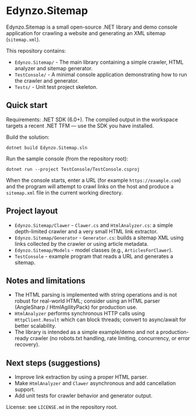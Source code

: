 # Edynzo.Sitemap

Edynzo.Sitemap is a small open-source .NET library and demo console application for crawling a website and generating an XML sitemap (`sitemap.xml`).

This repository contains:

- `Edynzo.Sitemap/` - The main library containing a simple crawler, HTML analyzer and sitemap generator.
- `TestConsole/` - A minimal console application demonstrating how to run the crawler and generator.
- `Tests/` - Unit test project skeleton.

## Quick start

Requirements: .NET SDK (6.0+). The compiled output in the workspace targets a recent .NET TFM — use the SDK you have installed.

Build the solution:

	dotnet build Edynzo.Sitemap.sln

Run the sample console (from the repository root):

	dotnet run --project TestConsole/TestConsole.csproj

When the console starts, enter a URL (for example `https://example.com`) and the program will attempt to crawl links on the host and produce a `sitemap.xml` file in the current working directory.

## Project layout

- `Edynzo.Sitemap/Clawer` - `Clawer.cs` and `HtmlAnalyzer.cs`: a simple depth-limited crawler and a very small HTML link extractor.
- `Edynzo.Sitemap/Generator` - `Generator.cs`: builds a sitemap XML using links collected by the crawler or using article metadata.
- `Edynzo.Sitemap/Models` - model classes (e.g., `ArticlesForClawer`).
- `TestConsole` - example program that reads a URL and generates a sitemap.

## Notes and limitations

- The HTML parsing is implemented with string operations and is not robust for real-world HTML; consider using an HTML parser (AngleSharp / HtmlAgilityPack) for production use.
- `HtmlAnalyzer` performs synchronous HTTP calls using `HttpClient.Result` which can block threads; convert to async/await for better scalability.
- The library is intended as a simple example/demo and not a production-ready crawler (no robots.txt handling, rate limiting, concurrency, or error recovery).

## Next steps (suggestions)

- Improve link extraction by using a proper HTML parser.
- Make `HtmlAnalyzer` and `Clawer` asynchronous and add cancellation support.
- Add unit tests for crawler behavior and generator output.

License: see `LICENSE.md` in the repository root.
